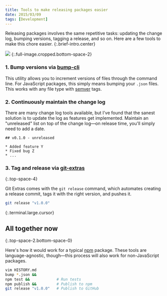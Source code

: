 ```yaml
---
title: Tools to make releasing packages easier
date: 2015/03/09
tags: [Development]
---
```

Releasing packages involves the same repetitive tasks: updating the change log, bumping versions, tagging a release, and so on. Here are a few tools to make this chore easier.
{:.brief-intro.center}

![](https://camo.githubusercontent.com/b35364114a530e5b4066d719c150d7abaaf4e95f/687474703a2f2f63646e2e7261776769742e636f6d2f727374616372757a2f62756d702d636c692f613235316336332f62756d702e706e67)
{:.full-image.cropped.bottom-space-2}

### 1. Bump versions via [bump-cli](http://npmjs.com/bump-cli)
This utility allows you to increment versions of files through the command line. For JavaScript packages, this simply means bumping your `.json` files. This works with any file type with [semver](http://semver.org/) tags.

### 2. Continuously maintain the change log
There are many change log tools available, but I've found that the sanest solution is to update the log as features get implemented. Maintain an "unreleased" list on top of the change log—on release time, you'll simply need to add a date.

```
## v0.1.0 - unreleased

* Added feature Y
* Fixed bug Z
* ...
```

### 3. Tag and release via [git-extras](https://github.com/tj/git-extras)
{:.top-space-4}

Git Extras comes with the `git release` command, which automates creating a release commit, tags it with the right version, and pushes it.

```sh
git release "v1.0.0"
```
{:.terminal.large.cursor}


## All together now
{:.top-space-2.bottom-space-0}

Here's how it would work for a typical [npm](http://npmjs.com) package. These tools are language-agnostic, though—this process will also work for non-JavaScript packages.

```sh
vim HISTORY.md
bump *.json &&
npm test &&            # Run tests
npm publish &&         # Publish to npm
git release "v1.0.0"   # Publish to GitHub
```
